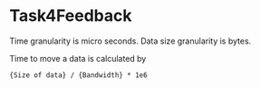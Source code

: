 # Task4Feedback
Time granularity is micro seconds.
Data size granularity is bytes.

Time to move a data is calculated by
```
{Size of data} / {Bandwidth} * 1e6
```